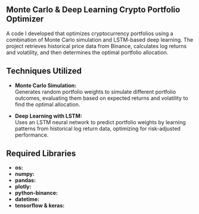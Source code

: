 ## Monte Carlo & Deep Learning Crypto Portfolio Optimizer

A code I developed that optimizes cryptocurrency portfolios using a combination of Monte Carlo simulation and LSTM-based deep learning. The project retrieves historical price data from Binance, calculates log returns and volatility, and then determines the optimal portfolio allocation.

## Techniques Utilized

- **Monte Carlo Simulation:**  
  Generates random portfolio weights to simulate different portfolio outcomes, evaluating them based on expected returns and volatility to find the optimal allocation.

- **Deep Learning with LSTM:**  
  Uses an LSTM neural network to predict portfolio weights by learning patterns from historical log return data, optimizing for risk-adjusted performance.

## Required Libraries

- **os:**
- **numpy:**
- **pandas:** 
- **plotly:** 
- **python-binance:** 
- **datetime:** 
- **tensorflow & keras:**
